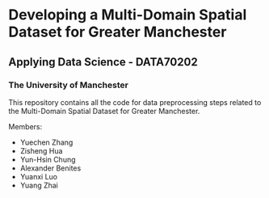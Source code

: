 # Developing a Multi-Domain Spatial Dataset for Greater Manchester
## Applying Data Science - DATA70202

### The University of Manchester

This repository contains all the code for data preprocessing steps related to the Multi-Domain Spatial Dataset for Greater Manchester. 

Members:

+ Yuechen Zhang
+ Zisheng Hua
+ Yun-Hsin Chung
+ Alexander Benites
+ Yuanxi Luo
+ Yuang Zhai 

